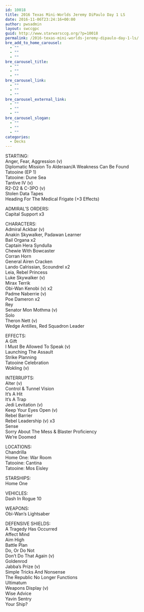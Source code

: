 ```yaml
---
id: 10018
title: 2016 Texas Mini-Worlds Jeremy DiPaulo Day 1 LS
date: 2016-11-06T23:24:16+00:00
author: pwsadmin
layout: swccgpc
guid: http://www.starwarsccg.org/?p=10018
permalink: /2016-texas-mini-worlds-jeremy-dipaulo-day-1-ls/
bre_add_to_home_carousel:
  - ""
  - ""
  - ""
bre_carousel_title:
  - ""
  - ""
  - ""
bre_carousel_link:
  - ""
  - ""
  - ""
bre_carousel_external_link:
  - ""
  - ""
  - ""
bre_carousel_slogan:
  - ""
  - ""
  - ""
categories:
  - Decks
---
```

STARTING:  
Anger, Fear, Aggression (v)  
Diplomatic Mission To Alderaan/A Weakness Can Be Found  
Tatooine (EP 1)  
Tatooine: Dune Sea  
Tantive IV (v)  
R2-D2 & C-3PO (v)  
Stolen Data Tapes  
Heading For The Medical Frigate (+3 Effects)

ADMIRAL&#8217;S ORDERS:  
Capital Support x3

CHARACTERS:  
Admiral Ackbar (v)  
Anakin Skywalker, Padawan Learner  
Bail Organa x2  
Captain Hera Syndulla  
Chewie With Bowcaster  
Corran Horn  
General Airen Cracken  
Lando Calrissian, Scoundrel x2  
Leia, Rebel Princess  
Luke Skywalker (v)  
Mirax Terrik  
Obi-Wan Kenobi (v) x2  
Padme Naberrie (v)  
Poe Dameron x2  
Rey  
Senator Mon Mothma (v)  
Solo  
Theron Nett (v)  
Wedge Antilles, Red Squadron Leader

EFFECTS:  
A Gift  
I Must Be Allowed To Speak (v)  
Launching The Assault  
Strike Planning  
Tatooine Celebration  
Wokling (v)

INTERRUPTS:  
Alter (v)  
Control & Tunnel Vision  
It&#8217;s A Hit  
It&#8217;s A Trap  
Jedi Levitation (v)  
Keep Your Eyes Open (v)  
Rebel Barrier  
Rebel Leadership (v) x3  
Sense  
Sorry About The Mess & Blaster Proficiency  
We&#8217;re Doomed

LOCATIONS:  
Chandrilla  
Home One: War Room  
Tatooine: Cantina  
Tatooine: Mos Eisley

STARSHIPS:  
Home One

VEHICLES:  
Dash In Rogue 10

WEAPONS:  
Obi-Wan&#8217;s Lightsaber

DEFENSIVE SHIELDS:  
A Tragedy Has Occurred  
Affect Mind  
Aim High  
Battle Plan  
Do, Or Do Not  
Don’t Do That Again (v)  
Goldenrod  
Jabba&#8217;s Prize (v)  
Simple Tricks And Nonsense  
The Republic No Longer Functions  
Ultimatum  
Weapons Display (v)  
Wise Advice  
Yavin Sentry  
Your Ship?